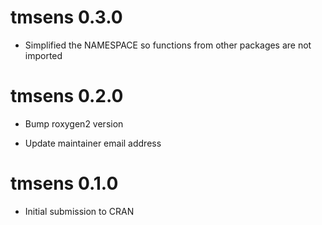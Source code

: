 # tmsens 0.3.0

* Simplified the NAMESPACE so functions from other packages are not imported

# tmsens 0.2.0

* Bump roxygen2 version

* Update maintainer email address

# tmsens 0.1.0

* Initial submission to CRAN
